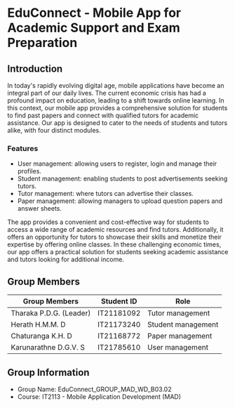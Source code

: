 # EduConnect - Mobile App for Academic Support and Exam Preparation

## Introduction

In today's rapidly evolving digital age, mobile applications have become an integral part of our daily lives. The current economic crisis has had a profound impact on education, leading to a shift towards online learning. In this context, our mobile app provides a comprehensive solution for students to find past papers and connect with qualified tutors for academic assistance. Our app is designed to cater to the needs of students and tutors alike, with four distinct modules.

### Features
- User management: allowing users to register, login and manage their profiles.
- Student management: enabling students to post advertisements seeking tutors.
- Tutor management: where tutors can advertise their classes.
- Paper management: allowing managers to upload question papers and answer sheets.

The app provides a convenient and cost-effective way for students to access a wide range of academic resources and find tutors. Additionally, it offers an opportunity for tutors to showcase their skills and monetize their expertise by offering online classes. In these challenging economic times, our app offers a practical solution for students seeking academic assistance and tutors looking for additional income.

## Group Members
| Group Members           | Student ID  | Role              |
|------------------------|------------|------------------|
| Tharaka P.D.G. (Leader)| IT21181092 | Tutor management |
| Herath H.M.M. D        | IT21173240 | Student management |
| Chaturanga K.H. D      | IT21168772 | Paper management  |
| Karunarathne D.G.V. S  | IT21785610 | User management   |


## Group Information
- Group Name: EduConnect_GROUP_MAD_WD_B03.02
- Course: IT2113 - Mobile Application Development (MAD)
